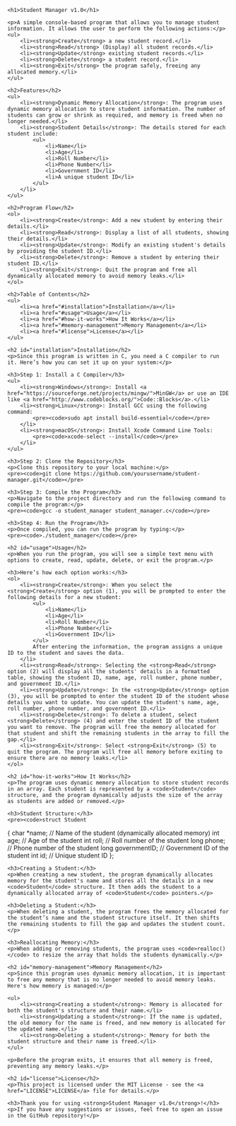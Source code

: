<!DOCTYPE html>
<html lang="en">
<head>
    <meta charset="UTF-8">
    <meta name="viewport" content="width=device-width, initial-scale=1.0">
    <title>Student Manager v1.0 - README</title>
</head>
<body>

    <h1>Student Manager v1.0</h1>

    <p>A simple console-based program that allows you to manage student information. It allows the user to perform the following actions:</p>
    <ul>
        <li><strong>Create</strong> a new student record.</li>
        <li><strong>Read</strong> (Display) all student records.</li>
        <li><strong>Update</strong> existing student records.</li>
        <li><strong>Delete</strong> a student record.</li>
        <li><strong>Exit</strong> the program safely, freeing any allocated memory.</li>
    </ul>

    <h2>Features</h2>
    <ul>
        <li><strong>Dynamic Memory Allocation</strong>: The program uses dynamic memory allocation to store student information. The number of students can grow or shrink as required, and memory is freed when no longer needed.</li>
        <li><strong>Student Details</strong>: The details stored for each student include:
            <ul>
                <li>Name</li>
                <li>Age</li>
                <li>Roll Number</li>
                <li>Phone Number</li>
                <li>Government ID</li>
                <li>A unique student ID</li>
            </ul>
        </li>
    </ul>

    <h2>Program Flow</h2>
    <ol>
        <li><strong>Create</strong>: Add a new student by entering their details.</li>
        <li><strong>Read</strong>: Display a list of all students, showing their details.</li>
        <li><strong>Update</strong>: Modify an existing student's details by providing the student ID.</li>
        <li><strong>Delete</strong>: Remove a student by entering their student ID.</li>
        <li><strong>Exit</strong>: Quit the program and free all dynamically allocated memory to avoid memory leaks.</li>
    </ol>

    <h2>Table of Contents</h2>
    <ul>
        <li><a href="#installation">Installation</a></li>
        <li><a href="#usage">Usage</a></li>
        <li><a href="#how-it-works">How It Works</a></li>
        <li><a href="#memory-management">Memory Management</a></li>
        <li><a href="#license">License</a></li>
    </ul>

    <h2 id="installation">Installation</h2>
    <p>Since this program is written in C, you need a C compiler to run it. Here’s how you can set it up on your system:</p>

    <h3>Step 1: Install a C Compiler</h3>
    <ul>
        <li><strong>Windows</strong>: Install <a href="https://sourceforge.net/projects/mingw/">MinGW</a> or use an IDE like <a href="http://www.codeblocks.org/">Code::Blocks</a>.</li>
        <li><strong>Linux</strong>: Install GCC using the following command:
            <pre><code>sudo apt install build-essential</code></pre>
        </li>
        <li><strong>macOS</strong>: Install Xcode Command Line Tools:
            <pre><code>xcode-select --install</code></pre>
        </li>
    </ul>

    <h3>Step 2: Clone the Repository</h3>
    <p>Clone this repository to your local machine:</p>
    <pre><code>git clone https://github.com/yourusername/student-manager.git</code></pre>

    <h3>Step 3: Compile the Program</h3>
    <p>Navigate to the project directory and run the following command to compile the program:</p>
    <pre><code>gcc -o student_manager student_manager.c</code></pre>

    <h3>Step 4: Run the Program</h3>
    <p>Once compiled, you can run the program by typing:</p>
    <pre><code>./student_manager</code></pre>

    <h2 id="usage">Usage</h2>
    <p>When you run the program, you will see a simple text menu with options to create, read, update, delete, or exit the program.</p>

    <h3>Here’s how each option works:</h3>
    <ol>
        <li><strong>Create</strong>: When you select the <strong>Create</strong> option (1), you will be prompted to enter the following details for a new student:
            <ul>
                <li>Name</li>
                <li>Age</li>
                <li>Roll Number</li>
                <li>Phone Number</li>
                <li>Government ID</li>
            </ul>
            After entering the information, the program assigns a unique ID to the student and saves the data.
        </li>
        <li><strong>Read</strong>: Selecting the <strong>Read</strong> option (2) will display all the students' details in a formatted table, showing the student ID, name, age, roll number, phone number, and government ID.</li>
        <li><strong>Update</strong>: In the <strong>Update</strong> option (3), you will be prompted to enter the student ID of the student whose details you want to update. You can update the student's name, age, roll number, phone number, and government ID.</li>
        <li><strong>Delete</strong>: To delete a student, select <strong>Delete</strong> (4) and enter the student ID of the student you want to remove. The program will free the memory allocated for that student and shift the remaining students in the array to fill the gap.</li>
        <li><strong>Exit</strong>: Select <strong>Exit</strong> (5) to quit the program. The program will free all memory before exiting to ensure there are no memory leaks.</li>
    </ol>

    <h2 id="how-it-works">How It Works</h2>
    <p>The program uses dynamic memory allocation to store student records in an array. Each student is represented by a <code>Student</code> structure, and the program dynamically adjusts the size of the array as students are added or removed.</p>

    <h3>Student Structure:</h3>
    <pre><code>struct Student
{
    char *name; // Name of the student (dynamically allocated memory)
    int age; // Age of the student
    int roll; // Roll number of the student
    long phone; // Phone number of the student
    long governmentID; // Government ID of the student
    int id; // Unique student ID
};
</code></pre>

    <h3>Creating a Student:</h3>
    <p>When creating a new student, the program dynamically allocates memory for the student's name and stores all the details in a new <code>Student</code> structure. It then adds the student to a dynamically allocated array of <code>Student</code> pointers.</p>

    <h3>Deleting a Student:</h3>
    <p>When deleting a student, the program frees the memory allocated for the student’s name and the student structure itself. It then shifts the remaining students to fill the gap and updates the student count.</p>

    <h3>Reallocating Memory:</h3>
    <p>When adding or removing students, the program uses <code>realloc()</code> to resize the array that holds the students dynamically.</p>

    <h2 id="memory-management">Memory Management</h2>
    <p>Since this program uses dynamic memory allocation, it is important to free any memory that is no longer needed to avoid memory leaks. Here's how memory is managed:</p>

    <ul>
        <li><strong>Creating a student</strong>: Memory is allocated for both the student's structure and their name.</li>
        <li><strong>Updating a student</strong>: If the name is updated, the old memory for the name is freed, and new memory is allocated for the updated name.</li>
        <li><strong>Deleting a student</strong>: Memory for both the student structure and their name is freed.</li>
    </ul>

    <p>Before the program exits, it ensures that all memory is freed, preventing any memory leaks.</p>

    <h2 id="license">License</h2>
    <p>This project is licensed under the MIT License - see the <a href="LICENSE">LICENSE</a> file for details.</p>

    <h3>Thank you for using <strong>Student Manager v1.0</strong>!</h3>
    <p>If you have any suggestions or issues, feel free to open an issue in the GitHub repository!</p>

</body>
</html>
